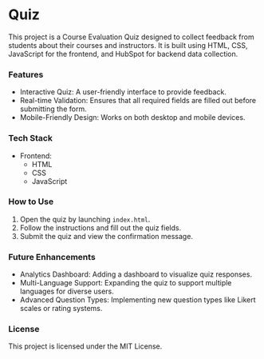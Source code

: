 # Quiz

This project is a Course Evaluation Quiz designed to collect feedback from students about their courses and instructors. It is built using HTML, CSS, JavaScript for the frontend, and HubSpot for backend data collection.

### Features

- Interactive Quiz: A user-friendly interface to provide feedback.
- Real-time Validation: Ensures that all required fields are filled out before submitting the form.
- Mobile-Friendly Design: Works on both desktop and mobile devices.

### Tech Stack

- Frontend:
  - HTML
  - CSS
  - JavaScript


### How to Use

1. Open the quiz by launching `index.html`.
2. Follow the instructions and fill out the quiz fields.
3. Submit the quiz and view the confirmation message.

### Future Enhancements

- Analytics Dashboard: Adding a dashboard to visualize quiz responses.
- Multi-Language Support: Expanding the quiz to support multiple languages for diverse users.
- Advanced Question Types: Implementing new question types like Likert scales or rating systems.

### License

This project is licensed under the MIT License.
